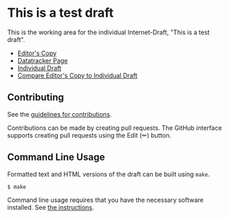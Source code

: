 # This is a test draft

This is the working area for the individual Internet-Draft, "This is a test draft".

* [Editor's Copy](https://rohanmahy.github.io/test-id-template/#go.draft-mahy-nowg-test.html)
* [Datatracker Page](https://datatracker.ietf.org/doc/draft-mahy-nowg-test)
* [Individual Draft](https://datatracker.ietf.org/doc/html/draft-mahy-nowg-test)
* [Compare Editor's Copy to Individual Draft](https://rohanmahy.github.io/test-id-template/#go.draft-mahy-nowg-test.diff)


## Contributing

See the
[guidelines for contributions](https://github.com/rohanmahy/test-id-template/blob/main/CONTRIBUTING.md).

Contributions can be made by creating pull requests.
The GitHub interface supports creating pull requests using the Edit (✏) button.


## Command Line Usage

Formatted text and HTML versions of the draft can be built using `make`.

```sh
$ make
```

Command line usage requires that you have the necessary software installed.  See
[the instructions](https://github.com/martinthomson/i-d-template/blob/main/doc/SETUP.md).

